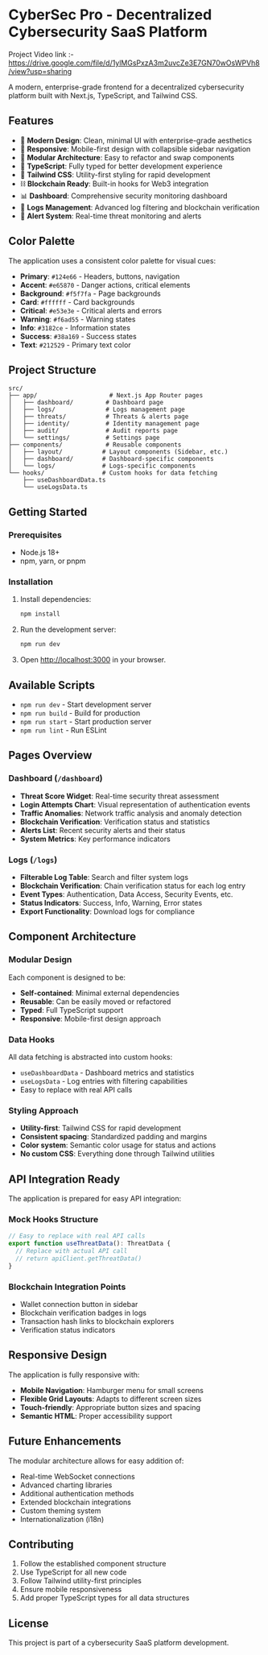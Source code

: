 # CyberSec Pro - Decentralized Cybersecurity SaaS Platform


Project Video link :- https://drive.google.com/file/d/1ylMGsPxzA3m2uvcZe3E7GN70wOsWPVh8/view?usp=sharing 

A modern, enterprise-grade frontend for a decentralized cybersecurity platform built with Next.js, TypeScript, and Tailwind CSS.

## Features

- 🎨 **Modern Design**: Clean, minimal UI with enterprise-grade aesthetics
- 📱 **Responsive**: Mobile-first design with collapsible sidebar navigation
- 🔗 **Modular Architecture**: Easy to refactor and swap components
- 🎯 **TypeScript**: Fully typed for better development experience
- 🎨 **Tailwind CSS**: Utility-first styling for rapid development
- ⛓️ **Blockchain Ready**: Built-in hooks for Web3 integration
- 📊 **Dashboard**: Comprehensive security monitoring dashboard
- 📝 **Logs Management**: Advanced log filtering and blockchain verification
- 🚨 **Alert System**: Real-time threat monitoring and alerts

## Color Palette

The application uses a consistent color palette for visual cues:

- **Primary**: `#124e66` - Headers, buttons, navigation
- **Accent**: `#e65870` - Danger actions, critical elements
- **Background**: `#f5f7fa` - Page backgrounds
- **Card**: `#ffffff` - Card backgrounds
- **Critical**: `#e53e3e` - Critical alerts and errors
- **Warning**: `#f6ad55` - Warning states
- **Info**: `#3182ce` - Information states
- **Success**: `#38a169` - Success states
- **Text**: `#212529` - Primary text color

## Project Structure

```
src/
├── app/                    # Next.js App Router pages
│   ├── dashboard/         # Dashboard page
│   ├── logs/              # Logs management page
│   ├── threats/           # Threats & alerts page
│   ├── identity/          # Identity management page
│   ├── audit/             # Audit reports page
│   └── settings/          # Settings page
├── components/            # Reusable components
│   ├── layout/           # Layout components (Sidebar, etc.)
│   ├── dashboard/        # Dashboard-specific components
│   └── logs/             # Logs-specific components
└── hooks/                # Custom hooks for data fetching
    ├── useDashboardData.ts
    └── useLogsData.ts
```

## Getting Started

### Prerequisites

- Node.js 18+ 
- npm, yarn, or pnpm

### Installation

1. Install dependencies:
   ```bash
   npm install
   ```

2. Run the development server:
   ```bash
   npm run dev
   ```

3. Open [http://localhost:3000](http://localhost:3000) in your browser.

## Available Scripts

- `npm run dev` - Start development server
- `npm run build` - Build for production
- `npm run start` - Start production server
- `npm run lint` - Run ESLint

## Pages Overview

### Dashboard (`/dashboard`)
- **Threat Score Widget**: Real-time security threat assessment
- **Login Attempts Chart**: Visual representation of authentication events
- **Traffic Anomalies**: Network traffic analysis and anomaly detection
- **Blockchain Verification**: Verification status and statistics
- **Alerts List**: Recent security alerts and their status
- **System Metrics**: Key performance indicators

### Logs (`/logs`)
- **Filterable Log Table**: Search and filter system logs
- **Blockchain Verification**: Chain verification status for each log entry
- **Event Types**: Authentication, Data Access, Security Events, etc.
- **Status Indicators**: Success, Info, Warning, Error states
- **Export Functionality**: Download logs for compliance

## Component Architecture

### Modular Design
Each component is designed to be:
- **Self-contained**: Minimal external dependencies
- **Reusable**: Can be easily moved or refactored
- **Typed**: Full TypeScript support
- **Responsive**: Mobile-first design approach

### Data Hooks
All data fetching is abstracted into custom hooks:
- `useDashboardData` - Dashboard metrics and statistics
- `useLogsData` - Log entries with filtering capabilities
- Easy to replace with real API calls

### Styling Approach
- **Utility-first**: Tailwind CSS for rapid development
- **Consistent spacing**: Standardized padding and margins
- **Color system**: Semantic color usage for status and actions
- **No custom CSS**: Everything done through Tailwind utilities

## API Integration Ready

The application is prepared for easy API integration:

### Mock Hooks Structure
```typescript
// Easy to replace with real API calls
export function useThreatData(): ThreatData {
  // Replace with actual API call
  // return apiClient.getThreatData()
}
```

### Blockchain Integration Points
- Wallet connection button in sidebar
- Blockchain verification badges in logs
- Transaction hash links to blockchain explorers
- Verification status indicators

## Responsive Design

The application is fully responsive with:
- **Mobile Navigation**: Hamburger menu for small screens
- **Flexible Grid Layouts**: Adapts to different screen sizes
- **Touch-friendly**: Appropriate button sizes and spacing
- **Semantic HTML**: Proper accessibility support

## Future Enhancements

The modular architecture allows for easy addition of:
- Real-time WebSocket connections
- Advanced charting libraries
- Additional authentication methods
- Extended blockchain integrations
- Custom theming system
- Internationalization (i18n)

## Contributing

1. Follow the established component structure
2. Use TypeScript for all new code
3. Follow Tailwind utility-first principles
4. Ensure mobile responsiveness
5. Add proper TypeScript types for all data structures

## License

This project is part of a cybersecurity SaaS platform development.
